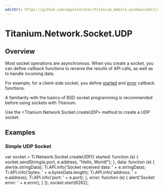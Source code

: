 ```yaml
---
editUrl: https://github.com/appcelerator/titanium_mobile_windows/edit/master/apidoc/WindowsOnly/Titanium.Network.Socket.UDP.yml
---
```

# Titanium.Network.Socket.UDP

<TypeHeader/>

## Overview

Most socket operations are asynchronous. When you create a socket, you can define
callback functions to receive the results of API calls, as well as to handle incoming
data.

For example, for a client-side socket, you define
[started](Titanium.Network.Socket.UDP.started) and
[error](Titanium.Network.Socket.UDP.error) callback functions.

A familiarity with the basics of BSD socket programming is recommended before using
sockets with Titanium.

Use the <Titanium.Network.Socket.createUDP> method to create a UDP socket.

## Examples

### Simple UDP Socket

var socket = Ti.Network.Socket.createUDP({
    started: function (e) {
        socket.sendString(e.port, e.address, "Hello, World!");
    },
    data: function (e) {
        alert(e.stringData);
        Ti.API.info('Socket received data: ' + e.stringData);
        Ti.API.info('bytes: ' + e.bytesData.length);
        Ti.API.info('address: ' + e.address);
        Ti.API.info('port: ' + e.port);
    },
    error: function (e) {
        alert('Socket error: ' + e.error);
    }
});
socket.start(6262);

<ApiDocs/>
